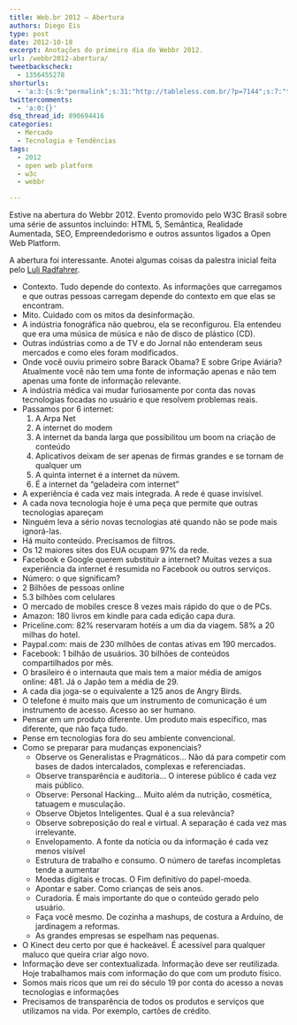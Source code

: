 ```yaml
---
title: Web.br 2012 – Abertura
authors: Diego Eis
type: post
date: 2012-10-18
excerpt: Anotações do primeiro dia do Webbr 2012.
url: /webbr2012-abertura/
tweetbackscheck:
  - 1356455278
shorturls:
  - 'a:3:{s:9:"permalink";s:31:"http://tableless.com.br/?p=7144";s:7:"tinyurl";s:26:"http://tinyurl.com/8kgrxht";s:4:"isgd";s:19:"http://is.gd/Dd1qNm";}'
twittercomments:
  - 'a:0:{}'
dsq_thread_id: 890694416
categories:
  - Mercado
  - Tecnologia e Tendências
tags:
  - 2012
  - open web platform
  - w3c
  - webbr

---
```

Estive na abertura do Webbr 2012. Evento promovido pelo W3C Brasil sobre uma série de assuntos incluindo: HTML 5, Semântica, Realidade Aumentada, SEO, Empreendedorismo e outros assuntos ligados a Open Web Platform. 

A abertura foi interessante. Anotei algumas coisas da palestra inicial feita pelo [Luli Radfahrer][1].

  * Contexto. Tudo depende do contexto. As informações que carregamos e que outras pessoas carregam depende do contexto em que elas se encontram.
  * Mito. Cuidado com os mitos da desinformação.
  * A indústria fonográfica não quebrou, ela se reconfigurou. Ela entendeu que era uma música de música e não de disco de plástico (CD).
  * Outras indústrias como a de TV e do Jornal não entenderam seus mercados e como eles foram modificados.
  * Onde você ouviu primeiro sobre Barack Obama? E sobre Gripe Aviária? Atualmente você não tem uma fonte de informação apenas e não tem apenas uma fonte de informação relevante.
  * A indústria médica vai mudar furiosamente por conta das novas tecnologias focadas no usuário e que resolvem problemas reais.
  * Passamos por 6 internet: 
      1. A Arpa Net
      2. A internet do modem
      3. A internet da banda larga que possibilitou um boom na criação de conteúdo
      4. Aplicativos deixam de ser apenas de firmas grandes e se tornam de qualquer um
      5. A quinta internet é a internet da núvem. 
      6. É a internet da &#8220;geladeira com internet&#8221;
  * A experiência é cada vez mais integrada. A rede é quase invisível.
  * A cada nova tecnologia hoje é uma peça que permite que outras tecnologias apareçam
  * Ninguém leva a sério novas tecnologias até quando não se pode mais ignorá-las.
  * Há muito conteúdo. Precisamos de filtros.
  * Os 12 maiores sites dos EUA ocupam 97% da rede.
  * Facebook e Google querem substituir a internet? Muitas vezes a sua experiência da internet é resumida no Facebook ou outros serviços.
  * Número: o que significam? 
  * 2 Bilhões de pessoas online
  * 5.3 bilhões com celulares
  * O mercado de mobiles cresce 8 vezes mais rápido do que o de PCs.
  * Amazon: 180 livros em kindle para cada edição capa dura.
  * Priceline.com: 82% reservaram hotéis a um dia da viagem. 58% a 20 milhas do hotel.
  * Paypal.com: mais de 230 milhões de contas ativas em 190 mercados.
  * Facebook: 1 bilhão de usuários. 30 bilhões de conteúdos compartilhados por mês.
  * O brasileiro é o internauta que mais tem a maior média de amigos online: 481. Já o Japão tem a média de 29.
  * A cada dia joga-se o equivalente a 125 anos de Angry Birds.
  * O telefone é muito mais que um instrumento de comunicação é um instrumento de acesso. Acesso ao ser humano.
  * Pensar em um produto diferente. Um produto mais específico, mas diferente, que não faça tudo.
  * Pense em tecnologias fora do seu ambiente convencional.
  * Como se preparar para mudanças exponenciais? 
      * Observe os Generalistas e Pragmáticos… Não dá para competir com bases de dados intercalados, complexas e referenciadas.
      * Observe transparência e auditoria… O interese público é cada vez mais público.
      * Observe: Personal Hacking… Muito além da nutrição, cosmética, tatuagem e musculação.
      * Observe Objetos Inteligentes. Qual é a sua relevância?
      * Observe sobreposição do real e virtual. A separação é cada vez mas irrelevante.
      * Envelopamento. A fonte da notícia ou da informação é cada vez menos visível
      * Estrutura de trabalho e consumo. O número de tarefas incompletas tende a aumentar
      * Moedas digitais e trocas. O Fim definitivo do papel-moeda.
      * Apontar e saber. Como crianças de seis anos.
      * Curadoria. É mais importante do que o conteúdo gerado pelo usuário.
      * Faça você mesmo. De cozinha a mashups, de costura a Arduíno, de jardinagem a reformas.
      * As grandes empresas se espelham nas pequenas. 
  * O Kinect deu certo por que é hackeável. É acessível para qualquer maluco que queira criar algo novo.
  * Informação deve ser contextualizada. Informação deve ser reutilizada. Hoje trabalhamos mais com informação do que com um produto físico.
  * Somos mais ricos que um rei do século 19 por conta do acesso a novas tecnologias e informações
  * Precisamos de transparência de todos os produtos e serviços que utilizamos na vida. Por exemplo, cartões de crédito.

 [1]: http://www.luli.com.br/?utm_source=Tableless&utm_medium=link&utm_campaign=post